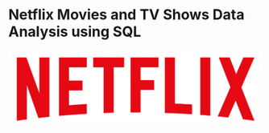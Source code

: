 # Netflix Movies and TV Shows Data Analysis using SQL
![Netflix Logo](https://github.com/harshbakshi/netflix_data_analysis_sql_project/blob/main/logo.png)
